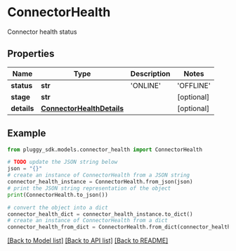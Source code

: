 # ConnectorHealth

Connector health status

## Properties

Name | Type | Description | Notes
------------ | ------------- | ------------- | -------------
**status** | **str** | &#39;ONLINE&#39; | &#39;OFFLINE&#39; | &#39;UNSTABLE&#39; | [optional] 
**stage** | **str** |  | [optional] 
**details** | [**ConnectorHealthDetails**](ConnectorHealthDetails.md) |  | [optional] 

## Example

```python
from pluggy_sdk.models.connector_health import ConnectorHealth

# TODO update the JSON string below
json = "{}"
# create an instance of ConnectorHealth from a JSON string
connector_health_instance = ConnectorHealth.from_json(json)
# print the JSON string representation of the object
print(ConnectorHealth.to_json())

# convert the object into a dict
connector_health_dict = connector_health_instance.to_dict()
# create an instance of ConnectorHealth from a dict
connector_health_from_dict = ConnectorHealth.from_dict(connector_health_dict)
```
[[Back to Model list]](../README.md#documentation-for-models) [[Back to API list]](../README.md#documentation-for-api-endpoints) [[Back to README]](../README.md)


